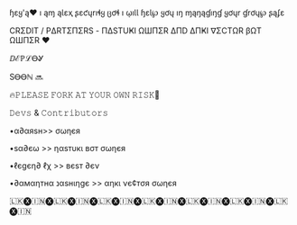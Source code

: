 ɧɛყ'ą❤️ ı ąɱ ąƖɛҳ ʂɛƈųrıɬყ ცơɬ  ı ῳıƖƖ ɧɛƖ℘ ყơų ıŋ ɱąŋąɠıŋɠ ყơųr ɠrơų℘ ʂąʄɛ


CRΣDIT / PΔRTΣΠΣRS - ΠΔSTUҜI ΩШΠΣR ΔΠD ΔΠҜI ∇ΣCTΩR βΩT ΩШΠΣR ❤️

ⅅℰℙℒᎾᎽ 

ЅᎾᎾℕ 🔜


🔥𝙿𝙻𝙴𝙰𝚂𝙴 𝙵𝙾𝚁𝙺 𝙰𝚃 𝚈𝙾𝚄𝚁 𝙾𝚆𝙽 𝚁𝙸𝚂𝙺👿


𝙳𝚎𝚟𝚜 & 𝙲𝚘𝚗𝚝𝚛𝚒𝚋𝚞𝚝𝚘𝚛𝚜

•α∂αяѕн>> σωηєя 

•ѕα∂єω >> ηαѕтυкι вσт σωηєя

•ℓєgєη∂ ℓχ >> вєѕт ∂єν 

•∂αмαηтнα נαѕнιηgє >> αηкι νє¢тσя σωηєя

🇱🇰🅧🇮🇳🅧🇱🇰🅧🇮🇳🅧🇱🇰🅧🇮🇳🅧🇱🇰🅧🇮🇳🅧🇱🇰🅧🇮🇳🅧🇱🇰🅧🇮🇳🅧🇱🇰🅧🇮🇳
